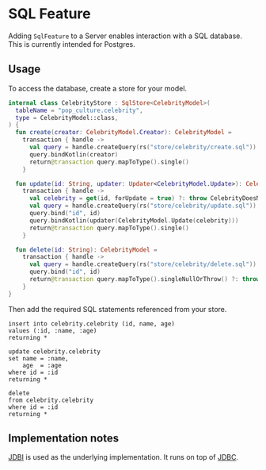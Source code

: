 # SQL Feature

Adding `SqlFeature` to a Server enables interaction with a SQL database.
This is currently intended for Postgres.

## Usage

To access the database, create a store for your model.

```kotlin
internal class CelebrityStore : SqlStore<CelebrityModel>(
  tableName = "pop_culture.celebrity",
  type = CelebrityModel::class,
) {
  fun create(creator: CelebrityModel.Creator): CelebrityModel =
    transaction { handle ->
      val query = handle.createQuery(rs("store/celebrity/create.sql"))
      query.bindKotlin(creator)
      return@transaction query.mapToType().single()
    }

  fun update(id: String, updater: Updater<CelebrityModel.Update>): CelebrityModel =
    transaction { handle ->
      val celebrity = get(id, forUpdate = true) ?: throw CelebrityDoesNotExist()
      val query = handle.createQuery(rs("store/celebrity/update.sql"))
      query.bind("id", id)
      query.bindKotlin(updater(CelebrityModel.Update(celebrity)))
      return@transaction query.mapToType().single()
    }

  fun delete(id: String): CelebrityModel =
    transaction { handle ->
      val query = handle.createQuery(rs("store/celebrity/delete.sql"))
      query.bind("id", id)
      return@transaction query.mapToType().singleNullOrThrow() ?: throw CelebrityDoesNotExist()
    }
}
```

Then add the required SQL statements referenced from your store.

```postgresql
insert into celebrity.celebrity (id, name, age)
values (:id, :name, :age)
returning *
```

```postgresql
update celebrity.celebrity
set name = :name,
    age  = :age
where id = :id
returning *
```

```postgresql
delete
from celebrity.celebrity
where id = :id
returning *
```

## Implementation notes

[JDBI](https://jdbi.org/) is used as the underlying implementation.
It runs on top of [JDBC](https://docs.oracle.com/javase/tutorial/jdbc/basics/index.html).
